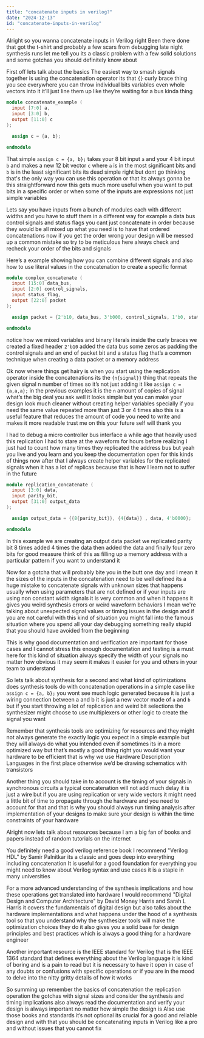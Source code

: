 ```yaml
---
title: "concatenate inputs in verilog?"
date: "2024-12-13"
id: "concatenate-inputs-in-verilog"
---
```


Alright so you wanna concatenate inputs in Verilog right Been there done that got the t-shirt and probably a few scars from debugging late night synthesis runs let me tell you its a classic problem with a few solid solutions and some gotchas you should definitely know about

First off lets talk about the basics The easiest way to smash signals together is using the concatenation operator its that `{}` curly brace thing you see everywhere you can throw individual bits variables even whole vectors into it it’ll just line them up like they’re waiting for a bus kinda thing

```verilog
module concatenate_example (
  input [7:0] a,
  input [3:0] b,
  output [11:0] c
);

  assign c = {a, b};

endmodule
```

That simple `assign c = {a, b};` takes your 8 bit input `a` and your 4 bit input `b` and makes a new 12 bit vector `c` where `a` is in the most significant bits and `b` is in the least significant bits its dead simple right but dont go thinking that's the only way you can use this operation or that its always gonna be this straightforward now this gets much more useful when you want to put bits in a specific order or when some of the inputs are expressions not just simple variables

Lets say you have inputs from a bunch of modules each with different widths and you have to stuff them in a different way for example a data bus control signals and status flags you cant just concatenate in order because they would be all mixed up what you need is to have that ordered concatenations now if you get the order wrong your design will be messed up a common mistake so try to be meticulous here always check and recheck your order of the bits and signals

Here’s a example showing how you can combine different signals and also how to use literal values in the concatenation to create a specific format

```verilog
module complex_concatenate (
  input [15:0] data_bus,
  input [2:0] control_signals,
  input status_flag,
  output [22:0] packet
);

  assign packet = {2'b10, data_bus, 3'b000, control_signals, 1'b0, status_flag};

endmodule
```
notice how we mixed variables and binary literals inside the curly braces we created a fixed header `2'b10` added the data bus some zeros as padding the control signals and an end of packet bit and a status flag that’s a common technique when creating a data packet or a memory address

Ok now where things get hairy is when you start using the replication operator inside the concatenations its the `{n{signal}}` thing that repeats the given signal n number of times so it’s not just adding it like `assign c = {a,a,a};` in the previous examples it is the `n` amount of copies of signal what’s the big deal you ask well it looks simple but you can make your design look much cleaner without creating helper variables specially if you need the same value repeated more than just 3 or 4 times also this is a useful feature that reduces the amount of code you need to write and makes it more readable trust me on this your future self will thank you

I had to debug a micro controller bus interface a while ago that heavily used this replication I had to stare at the waveform for hours before realizing I just had to count how many times they replicated the address bus but yeah you live and you learn and you keep the documentation open for this kinds of things now after that I always create helper variables for the replicated signals when it has a lot of replicas because that is how I learn not to suffer in the future

```verilog
module replication_concatenate (
  input [3:0] data,
  input parity_bit,
  output [31:0] output_data
);

  assign output_data = {{8{parity_bit}}, {4{data}} , data, 4'b0000};

endmodule
```
In this example we are creating an output data packet we replicated parity bit 8 times added 4 times the data then added the data and finally four zero bits for good measure think of this as filling up a memory address with a particular pattern if you want to understand it

Now for a gotcha that will probably bite you in the butt one day and I mean it the sizes of the inputs in the concatenation need to be well defined its a huge mistake to concatenate signals with unknown sizes that happens usually when using parameters that are not defined or if your inputs are using non constant width signals it is very common and when it happens it gives you weird synthesis errors or weird waveform behaviors I mean we're talking about unexpected signal values or timing issues in the design and if you are not careful with this kind of situation you might fall into the famous situation where you spend all your day debugging something really stupid that you should have avoided from the beginning

This is why good documentation and verification are important for those cases and I cannot stress this enough documentation and testing is a must here for this kind of situation always specify the width of your signals no matter how obvious it may seem it makes it easier for you and others in your team to understand

So lets talk about synthesis for a second and what kind of optimizations does synthesis tools do with concatenation operations in a simple case like `assign c = {a, b};` you wont see much logic generated because it is just a wiring connection between a and b it is just a new vector made of `a` and `b` but if you start throwing a lot of replication and weird bit selections the synthesizer might choose to use multiplexers or other logic to create the signal you want

Remember that synthesis tools are optimizing for resources and they might not always generate the exactly logic you expect in a simple example but they will always do what you intended even if sometimes its in a more optimized way but that’s mostly a good thing right you would want your hardware to be efficient that is why we use Hardware Description Languages in the first place otherwise we’d be drawing schematics with transistors

Another thing you should take in to account is the timing of your signals in synchronous circuits a typical concatenation will not add much delay it is just a wire but if you are using replication or very wide vectors it might need a little bit of time to propagate through the hardware and you need to account for that and that is why you should always run timing analysis after implementation of your designs to make sure your design is within the time constraints of your hardware

Alright now lets talk about resources because I am a big fan of books and papers instead of random tutorials on the internet

You definitely need a good verilog reference book I recommend "Verilog HDL" by Samir Palnitkar its a classic and goes deep into everything including concatenation It is useful for a good foundation for everything you might need to know about Verilog syntax and use cases it is a staple in many universities

For a more advanced understanding of the synthesis implications and how these operations get translated into hardware I would recommend "Digital Design and Computer Architecture" by David Money Harris and Sarah L Harris it covers the fundamentals of digital design but also talks about the hardware implementations and what happens under the hood of a synthesis tool so that you understand why the synthesizer tools will make the optimization choices they do it also gives you a solid base for design principles and best practices which is always a good thing for a hardware engineer

Another important resource is the IEEE standard for Verilog that is the IEEE 1364 standard that defines everything about the Verilog language it is kind of boring and is a pain to read but it is necessary to have it open in case of any doubts or confusions with specific operations or if you are in the mood to delve into the nitty gritty details of how it works

So summing up remember the basics of concatenation the replication operation the gotchas with signal sizes and consider the synthesis and timing implications also always read the documentation and verify your design is always important no matter how simple the design is Also use those books and standards it’s not optional its crucial for a good and reliable design and with that you should be concatenating inputs in Verilog like a pro and without issues that you cannot fix
